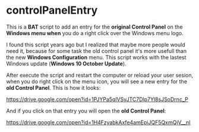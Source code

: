 # controlPanelEntry
This is a **BAT** script to add an entry for the **original Control Panel** on the **Windows menu when** you do a right click over the Windows menu logo.

I found this script years ago but I realized that maybe more people would need it, because for some task the old control panel it's more usefull than the new **Windows Configuration** menu. This script works with the lastest Windows update (**Windows 10 October Update**).

After execute the script and restart the computer or reload your user sesion, when you do right click on the menu icon, you will see a new entry for the **old Control Panel**. This is how it looks:

https://drive.google.com/open?id=1PJYPa5qlVSvJTC7Dlp7Yl8sJSoDrnc_P

And if you click on that entry you will open the **old Control Panel**:

https://drive.google.com/open?id=1H4FzyabkAxfe4amEpiJQF5QxmQjV__nI
